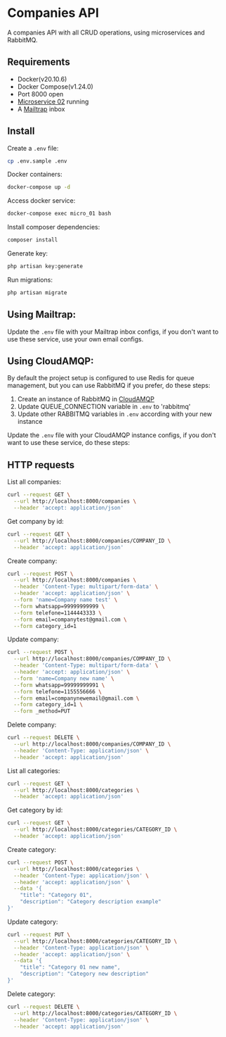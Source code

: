 # Companies API 

A companies API with all CRUD operations, using microservices and RabbitMQ.

## Requirements

* Docker(v20.10.6)
* Docker Compose(v1.24.0)
* Port 8000 open
* [Microservice 02](https://github.com/steniols/laravel-microservices-02) running
* A [Mailtrap](https://mailtrap.io/) inbox

## Install

Create a `.env` file:

```bash
cp .env.sample .env
```

Docker containers:
```bash
docker-compose up -d
```

Access docker service:
```bash
docker-compose exec micro_01 bash
```

Install composer dependencies:
```bash
composer install
```

Generate key:
```bash
php artisan key:generate
```

Run migrations:
```bash
php artisan migrate
```

## Using Mailtrap:

Update the `.env` file with your Mailtrap inbox configs, if you don't want to use these service, 
use your own email configs.

## Using CloudAMQP:

By default the project setup is configured to use Redis for queue management, but you can use RabbitMQ if you prefer, do these steps:

1) Create an instance of RabbitMQ in [CloudAMQP](https://cloudamqp.com)
2) Update QUEUE_CONNECTION variable in `.env` to 'rabbitmq'
3) Update other RABBITMQ variables in `.env` according with your new instance

Update the `.env` file with your CloudAMQP instance configs, if you don't want to use these service, do these steps:

## HTTP requests

List all companies:
```bash
curl --request GET \
  --url http://localhost:8000/companies \
  --header 'accept: application/json'
```

Get company by id:
```bash
curl --request GET \
  --url http://localhost:8000/companies/COMPANY_ID \
  --header 'accept: application/json'
```

Create company:
```bash
curl --request POST \
  --url http://localhost:8000/companies \
  --header 'Content-Type: multipart/form-data' \
  --header 'accept: application/json' \
  --form 'name=Company name test' \
  --form whatsapp=99999999999 \
  --form telefone=1144443333 \
  --form email=companytest@gmail.com \
  --form category_id=1
```

Update company:
```bash
curl --request POST \
  --url http://localhost:8000/companies/COMPANY_ID \
  --header 'Content-Type: multipart/form-data' \
  --header 'accept: application/json' \
  --form 'name=Company new name' \
  --form whatsapp=99999999991 \
  --form telefone=1155556666 \
  --form email=companynewemail@gmail.com \
  --form category_id=1 \
  --form _method=PUT
```

Delete company:
```bash
curl --request DELETE \
  --url http://localhost:8000/companies/COMPANY_ID \
  --header 'Content-Type: application/json' \
  --header 'accept: application/json'
```

List all categories:
```bash
curl --request GET \
  --url http://localhost:8000/categories \
  --header 'accept: application/json'
```

Get category by id:
```bash
curl --request GET \
  --url http://localhost:8000/categories/CATEGORY_ID \
  --header 'accept: application/json'
```

Create category:
```bash
curl --request POST \
  --url http://localhost:8000/categories \
  --header 'Content-Type: application/json' \
  --header 'accept: application/json' \
  --data '{
	"title": "Category 01",
	"description": "Category description example"
}'
```

Update category:
```bash
curl --request PUT \
  --url http://localhost:8000/categories/CATEGORY_ID \
  --header 'Content-Type: application/json' \
  --header 'accept: application/json' \
  --data '{
	"title": "Category 01 new name",
	"description": "Category new description"
}'
```

Delete category:
```bash
curl --request DELETE \
  --url http://localhost:8000/categories/CATEGORY_ID \
  --header 'Content-Type: application/json' \
  --header 'accept: application/json'
```
